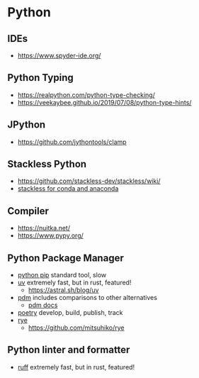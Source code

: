 # Python

## IDEs

* https://www.spyder-ide.org/

## Python Typing

* https://realpython.com/python-type-checking/
* https://veekaybee.github.io/2019/07/08/python-type-hints/

## JPython

* https://github.com/jythontools/clamp

## Stackless Python

* https://github.com/stackless-dev/stackless/wiki/
* [stackless for conda and anaconda](https://github.com/stackless-dev/stackless/wiki/BuildForConda)

## Compiler

* https://nuitka.net/
* https://www.pypy.org/

## Python Package Manager

* [python pip](https://pip.pypa.io/en/stable/getting-started/) standard tool, slow
* [uv](https://github.com/astral-sh/uv) extremely fast, but in rust, featured!
  + https://astral.sh/blog/uv
* [pdm](https://github.com/pdm-project/pdm) includes comparisons to other alternatives
  + [pdm docs](https://pdm-project.org/latest/)
* [poetry](https://python-poetry.org/) develop, build, publish, track
* [rye](https://rye-up.com/)
  + https://github.com/mitsuhiko/rye

## Python linter and formatter

* [ruff](https://github.com/astral-sh/ruff) extremely fast, but in rust, featured!
